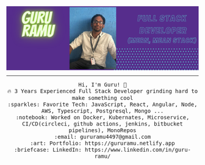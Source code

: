 <div style="text-align: center">
 <img align="center" src="https://github.com/gururamu4/gururamu4/blob/main/Guru%20Ramu.png"/>
</div>
 <hr></hr>
<p align="center">
  <samp>
    Hi, I'm Guru! 👋 <br>
    🔥 3 Years Experienced Full Stack Developer grinding hard to make something cool  <br>
    :sparkles: Favorite Tech: JavaScript, React, Angular, Node, AWS, Typescript, Postgresql, Mongo ... <br>
    :notebook:  Worked on Docker, Kubernates, Microservice, CI/CD(circleci, github actions, jenkins, bitbucket pipelines), MonoRepos   <br>
    :email:	gururamu4497@gmail.com <br>
    :art: Portfolio: https://gururamu.netlify.app <br>
    :briefcase: LinkedIn: https://www.linkedin.com/in/guru-ramu/ <br>
  </samp>
</p>
